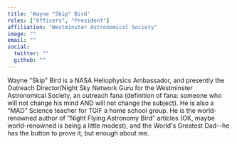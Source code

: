 ```yaml
---
title: 'Wayne "Skip" Bird'
roles: ["Officers", "President"]
affiliation: "Westminster Astronomical Society"
image: ""
email: ""
social:
  twitter: ""
  github: ""
---
```


Wayne "Skip" Bird is a NASA Heliophysics Ambassador, and presently the Outreach Director/Night Sky Network Guru for the Westminster Astronomical Society, an outreach fana (definition of fana: someone who will not change his mind AND will not change the subject).
He is also a “MAD” Science teacher for TGIF a home school group. He is the world-renowned author of "Night Flying Astronomy Bird" articles (OK, maybe world-renowned is being a little modest), and the World's Greatest Dad--he has the button to prove it, but enough about me.
